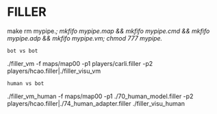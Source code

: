 # FILLER

make
rm mypipe.*; mkfifo mypipe.map && mkfifo mypipe.cmd && mkfifo mypipe.adp && mkfifo mypipe.vm; chmod 777 mypipe.*

`bot vs bot`

./filler_vm -f maps/map00 -p1 players/carli.filler -p2 players/hcao.filler|./filler_visu_vm


`human vs bot`

./filler_vm_human -f maps/map00 -p1 ./70_human_model.filler -p2 players/hcao.filler|./74_human_adapter.filler
./filler_visu_human
